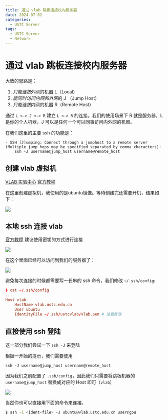 ```yaml
---
title: 通过 vlab 跳板连接校内服务器
date: 2024-07-02
categories:
  - USTC Server
tags:
  - USTC Server
  - Network
---
```


# 通过 vlab 跳板连接校内服务器

大致的思路是：

1. *只能连接*外网的机器 L（Local）
2. *能同时访问内网和外网*的 J （Jump Host）
3. *只能连接*内网的机器 R（Remote Host）

通过 `L <-> J <-> R` 建立 `L <-> R` 的连接。我们的使用场景下 R 就是服务器，L 是你的个人机器，J 可以是任何一个可以同事访问内外网的机器。

在我们这里的主要 ssh 的功能是：
```
- SSH [J]umping: Connect through a jumphost to a remote server (Multiple jump hops may be specified separated by comma characters):
    ssh -J username@jump_host username@remote_host
```

## 创建 vlab 虚拟机

[VLAB 实验中心](https://vlab.ustc.edu.cn/vm/) 
[官方教程](https://vlab.ustc.edu.cn/docs/web/#change-password)

在这里创建虚拟机，我使用的是ubuntu镜像。等待创建完还需要开机，结果如下：

![](jumper-setup.png)

## 本地 ssh 连接 vlab

[官方教程](https://vlab.ustc.edu.cn/docs/login/ssh/#pubkey) 建议使用密钥的方式进行连接

![](jumper-login.png)

在这个里面已经可以访问到我们的服务器了：

![](jumper-ssh-server.png)

避免每次连接的时候都需要写一长串的 ssh 命令，我们修改 `~/.ssh/config`:
```conf
$ cat ~/.ssh/config
...
Host vlab
    HostName vlab.ustc.edu.cn
    User ubuntu
    IdentityFile ~/.ssh/ustcvlab/vlab.pem # 注意修改
```

## 直接使用 ssh 登陆

这一部分我们尝试一下 `ssh -J` 来登陆

根据一开始的提示，我们需要使用
```
ssh -J username@jump_host username@remote_host
```

因为我们之前配置了 `.ssh/config`，因此我们只需要将跳板机器的 `username@jump_host` 替换成对应的 Host 即可（`vlab`）

![](ljr.png)

当然你也可以直接用下面的命令来连接。
```bash
$ ssh -i <ident-file> -J ubuntu@vlab.ustc.edu.cn user@gpu
```
